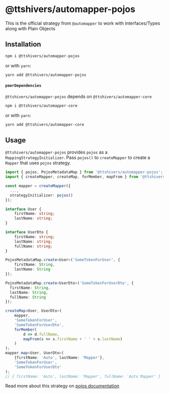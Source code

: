 # @ttshivers/automapper-pojos

This is the official strategy from `@automapper` to work with Interfaces/Types along with Plain Objects

## Installation

```sh
npm i @ttshivers/automapper-pojos
```

or with `yarn`:

```sh
yarn add @ttshivers/automapper-pojos
```

#### `peerDependencies`

`@ttshivers/automapper-pojos` depends on `@ttshivers/automapper-core`

```sh
npm i @ttshivers/automapper-core
```

or with `yarn`:

```sh
yarn add @ttshivers/automapper-core
```

## Usage

`@ttshivers/automapper-pojos` provides `pojos` as a `MappingStrategyInitializer`. Pass `pojos()` to `createMapper` to create a `Mapper`
that uses `pojos` strategy.

```ts
import { pojos, PojosMetadataMap } from '@ttshivers/automapper-pojos';
import { createMapper, createMap, forMember, mapFrom } from '@ttshivers/automapper-core';

const mapper = createMapper({
  ...,
  strategyInitializer: pojos()
});

interface User {
    firstName: string;
    lastName: string;
}

interface UserDto {
    firstName: string;
    lastName: string;
    fullName: string;
}

PojosMetadataMap.create<User>('SomeTokenForUser', {
    firstName: String,
    lastName: String
});

PojosMetadataMap.create<UserDto>('SomeTokenForUserDto', {
  firstName: String,
  lastName: String,
  fullName: String
});

createMap<User, UserDto>(
    mapper,
    'SomeTokenForUser',
    'SomeTokenForUserDto',
    forMember(
        d => d.fullName,
        mapFrom(s => s.firstName + ' ' + s.lastName)
    )
);
mapper.map<User, UserDto>(
    {firstName: 'Auto', lastName: 'Mapper'},
    'SomeTokenForUser',
    'SomeTokenForUserDto'
);
// { firstName: 'Auto', lastName: 'Mapper', fullName: 'Auto Mapper' }
```

Read more about this strategy on [pojos documentation](https://automapperts.netlify.app/docs/plugins-system/introduce-to-pojos)
